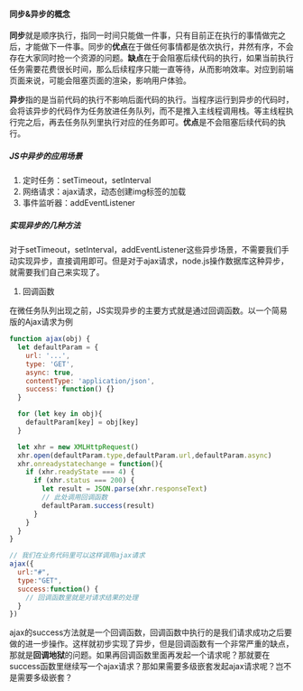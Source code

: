 #### 同步&异步的概念

**同步**就是顺序执行，指同一时间只能做一件事，只有目前正在执行的事情做完之后，才能做下一件事。同步的**优点**在于做任何事情都是依次执行，井然有序，不会存在大家同时抢一个资源的问题。**缺点**在于会阻塞后续代码的执行，如果当前执行任务需要花费很长时间，那么后续程序只能一直等待，从而影响效率。对应到前端页面来说，可能会阻塞页面的渲染，影响用户体验。

**异步**指的是当前代码的执行不影响后面代码的执行。当程序运行到异步的代码时，会将该异步的代码作为任务放进任务队列，而不是推入主线程调用栈。等主线程执行完之后，再去任务队列里执行对应的任务即可。**优点**是不会阻塞后续代码的执行。

##### JS中异步的应用场景

1. 定时任务：setTimeout，setInterval
2. 网络请求：ajax请求，动态创建img标签的加载
3. 事件监听器：addEventListener

##### 实现异步的几种方法

对于setTimeout，setInterval，addEventListener这些异步场景，不需要我们手动实现异步，直接调用即可。但是对于ajax请求，node.js操作数据库这种异步，就需要我们自己来实现了。

1. 回调函数

在微任务队列出现之前，JS实现异步的主要方式就是通过回调函数。以一个简易版的Ajax请求为例

```js	
function ajax(obj) {
  let defaultParam = {
    url: '...',
    type: 'GET',
    async: true,
    contentType: 'application/json',
    success: function() {}
  }

  for (let key in obj){
    defaultParam[key] = obj[key]
  }

  let xhr = new XMLHttpRequest()
  xhr.open(defaultParam.type,defaultParam.url,defaultParam.async)
  xhr.onreadystatechange = function(){
    if (xhr.readyState === 4) {
      if (xhr.status === 200) {
        let result = JSON.parse(xhr.responseText)
        // 此处调用回调函数
        defaultParam.success(result)
      }
    }
  }
}

// 我们在业务代码里可以这样调用ajax请求
ajax({
  url:"#",
  type:"GET",
  success:function() {
    // 回调函数里就是对请求结果的处理
  }
})
```

ajax的success方法就是一个回调函数，回调函数中执行的是我们请求成功之后要做的进一步操作。这样就初步实现了异步，但是回调函数有一个非常严重的缺点，那就是**回调地狱**的问题。如果再回调函数里面再发起一个请求呢？那就要在success函数里继续写一个ajax请求？那如果需要多级嵌套发起ajax请求呢？岂不是需要多级嵌套？



